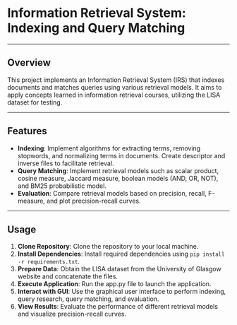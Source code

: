 # Information Retrieval System: Indexing and Query Matching

---

## Overview

This project implements an Information Retrieval System (IRS) that indexes documents and matches queries using various retrieval models. It aims to apply concepts learned in information retrieval courses, utilizing the LISA dataset for testing.

---

## Features

- **Indexing**: Implement algorithms for extracting terms, removing stopwords, and normalizing terms in documents. Create descriptor and inverse files to facilitate retrieval.
- **Query Matching**: Implement retrieval models such as scalar product, cosine measure, Jaccard measure, boolean models (AND, OR, NOT), and BM25 probabilistic model.
- **Evaluation**: Compare retrieval models based on precision, recall, F-measure, and plot precision-recall curves.

---

## Usage

1. **Clone Repository**: Clone the repository to your local machine.
2. **Install Dependencies**: Install required dependencies using `pip install -r requirements.txt`.
3. **Prepare Data**: Obtain the LISA dataset from the University of Glasgow website and concatenate the files.
4. **Execute Application**: Run the app.py file to launch the application.
5. **Interact with GUI**: Use the graphical user interface to perform indexing, query research, query matching, and evaluation.
6. **View Results**: Evaluate the performance of different retrieval models and visualize precision-recall curves.


